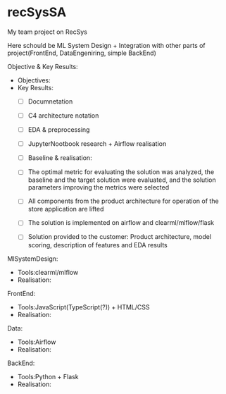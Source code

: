 # recSysSA
My team project on RecSys 

Here schould be ML System Design + Integration with other parts of project(FrontEnd, DataEngeniring, simple BackEnd) 

Objective & Key Results:
* Objectives:
* Key Results:
  - [ ] Documnetation
  - [ ] C4 architecture notation
  - [ ] EDA & preprocessing
  - [ ] JupyterNootbook research + Airflow realisation
  - [ ] Baseline & realisation:
  - [ ] The optimal metric for evaluating the solution was analyzed, the baseline and the target solution were evaluated, and the solution parameters improving the metrics were selected
  - [ ] All components from the product architecture for operation of the store application are lifted
  - [ ] The solution is implemented on airflow and clearml/mlflow/flask
  - [ ] Solution provided to the customer: Product architecture, model scoring, description of features and EDA results


MlSystemDesign:
* Tools:clearml/mlflow
* Realisation:

FrontEnd:
* Tools:JavaScript(TypeScript(?)) + HTML/CSS
* Realisation:
  
Data:
* Tools:Airflow
* Realisation:

BackEnd:
* Tools:Python + Flask
* Realisation:
